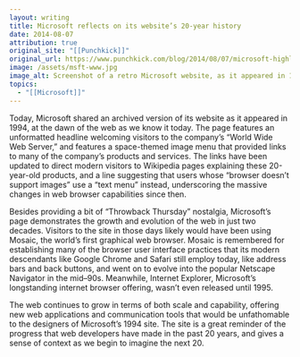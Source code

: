 ```yaml
---
layout: writing
title: Microsoft reflects on its website’s 20-year history
date: 2014-08-07
attribution: true
original_site: "[[Punchkick]]"
original_url: https://www.punchkick.com/blog/2014/08/07/microsoft-highlights-their-websites-20-year-history
image: /assets/msft-www.jpg
image_alt: Screenshot of a retro Microsoft website, as it appeared in 1994.
topics:
  - "[[Microsoft]]"
---
```


Today, Microsoft shared an archived version of its website as it appeared in 1994, at the dawn of the web as we know it today. The page features an unformatted headline welcoming visitors to the company’s “World Wide Web Server,” and features a space-themed image menu that provided links to many of the company’s products and services. The links have been updated to direct modern visitors to Wikipedia pages explaining these 20-year-old products, and a line suggesting that users whose “browser doesn’t support images” use a “text menu” instead, underscoring the massive changes in web browser capabilities since then.

Besides providing a bit of “Throwback Thursday” nostalgia, Microsoft’s page demonstrates the growth and evolution of the web in just two decades. Visitors to the site in those days likely would have been using Mosaic, the world’s first graphical web browser. Mosaic is remembered for establishing many of the browser user interface practices that its modern descendants like Google Chrome and Safari still employ today, like address bars and back buttons, and went on to evolve into the popular Netscape Navigator in the mid–90s. Meanwhile, Internet Explorer, Microsoft’s longstanding internet browser offering, wasn’t even released until 1995.

The web continues to grow in terms of both scale and capability, offering new web applications and communication tools that would be unfathomable to the designers of Microsoft’s 1994 site. The site is a great reminder of the progress that web developers have made in the past 20 years, and gives a sense of context as we begin to imagine the next 20.
